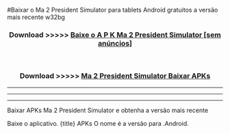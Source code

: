 #Baixar o Ma 2 President Simulator   para tablets Android gratuitos a versão mais recente w32bg


<div align="center">
<h3>Download >>>>> <a href="https://pt-web.web.app/?pt= Ma 2 President Simulator ">Baixe o A P K Ma 2 President Simulator  [sem anúncios]</a></h3><br>

<h3>Download >>>>> <a href="https://pt-web.web.app/?pt= Ma 2 President Simulator ">Ma 2 President Simulator  Baixar APKs</a></h3>
</div>

----------------------------------------------------------

----------------------------------------------------------

----------------------------------------------------------

Baixar APKs Ma 2 President Simulator  e obtenha a versão mais recente

Baixe o aplicativo. {title} APKs O nome é a versão para .Android.


